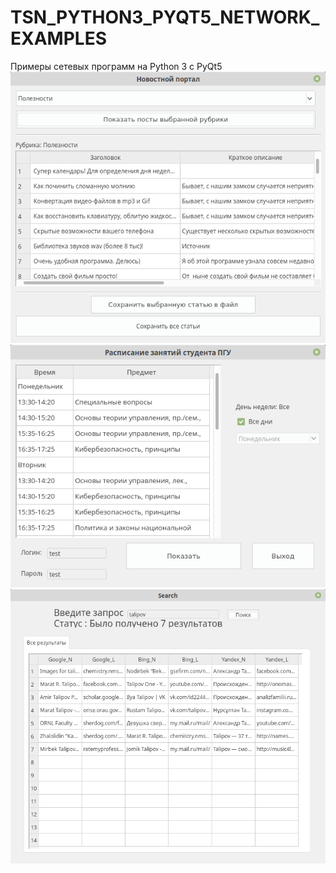 # TSN_PYTHON3_PYQT5_NETWORK_EXAMPLES
Примеры сетевых программ на Python 3 с PyQt5
![Screenshot](screenshot1.png)
![Screenshot](screenshot2.png)
![Screenshot](screenshot3.png)
